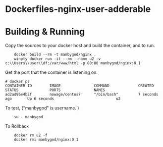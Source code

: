 # Dockerfiles-nginx-user-adderable

# Building & Running

Copy the sources to your docker host and build the container, and to run.
```
	docker build --rm -t manbygod/nginx .
	winpty docker run -it --rm --name u2 -v c:\\Users\\user\\df:/var/www/html -p 80:80 manbygod/nginx:0.1
```
Get the port that the container is listening on:

```
# docker ps
CONTAINER ID        IMAGE               COMMAND             CREATED             STATUS              PORTS               NAMES
ad2ad96e4b2f        nowage/centos7      "/bin/bash"         7 seconds ago       Up 6 seconds                            u2
```

To test, ("manbygod" is username. )
```
	su - manbygod
```
To Rollback
```
    docker rm u2 -f
    docker rmi manbygod/nginx:0.1
```
